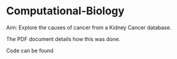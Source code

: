 # Computational-Biology

Aim: Explore the causes of cancer from a Kidney Cancer database.

The PDF document details how this was done. 

Code can be found 
